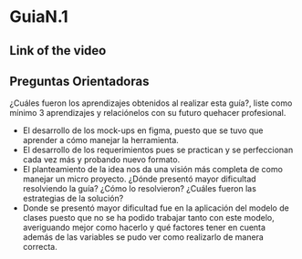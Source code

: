 # GuiaN.1
## Link of the video


## Preguntas Orientadoras
¿Cuáles fueron los aprendizajes obtenidos al realizar esta guía?, liste como mínimo 3 aprendizajes y relaciónelos con su futuro quehacer profesional.
  - El desarrollo de los mock-ups en figma, puesto que se tuvo que aprender a cómo manejar la herramienta.
  - El desarrollo de los requerimientos pues se practican y se perfeccionan cada vez más y probando nuevo formato.
  - El planteamiento de la idea nos da una visión más completa de como manejar un micro proyecto.
¿Dónde presentó mayor dificultad resolviendo la guía? ¿Cómo lo resolvieron? ¿Cuáles fueron las estrategias de la solución?
  - Donde se presentó mayor dificultad fue en la aplicación del modelo de clases puesto que no se ha podido trabajar tanto con este modelo, averiguando mejor como hacerlo y qué factores tener en cuenta además de las variables se pudo   ver como realizarlo de manera correcta.

